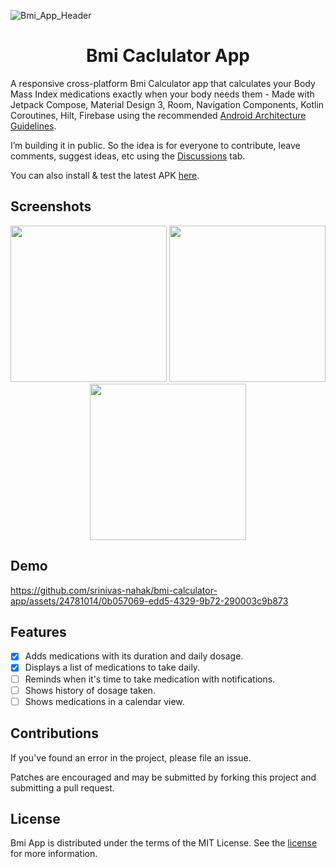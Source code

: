 ![Bmi_App_Header](https://github.com/srinivas-nahak/bmi-calculator-app/assets/24781014/b5648eed-7c4c-4829-ba70-a6d3d1e72426)


<h1 align="center">Bmi Caclulator App</h1>

A responsive cross-platform Bmi Calculator app that calculates your Body Mass Index medications exactly when your body needs them - Made with Jetpack Compose, Material Design 3, Room, Navigation Components, Kotlin Coroutines, Hilt, Firebase using the recommended <a href="https://developer.android.com/topic/architecture">Android Architecture Guidelines</a>.

I’m building it in public. So the idea is for everyone to contribute, leave comments, suggest ideas, etc using the <a href="https://github.com/waseefakhtar/dose-android/discussions">Discussions</a> tab.

You can also install & test the latest APK <a href="https://github.com/waseefakhtar/dose-android/blob/main/docs/release/app.apk">here</a>. 

## Screenshots

<p align="center"> <img src="docs/screenshots/Home.png" width="250"/>  <img src="docs/screenshots/AddMedication.png" width="250"/>  <img src="docs/screenshots/MedicationConfirm.png" width="250" /></p>


## Demo

https://github.com/srinivas-nahak/bmi-calculator-app/assets/24781014/0b057069-edd5-4329-9b72-290003c9b873


## Features
- [x] Adds medications with its duration and daily dosage.
- [x] Displays a list of medications to take daily.
- [ ] Reminds when it's time to take medication with notifications.
- [ ] Shows history of dosage taken.
- [ ] Shows medications in a calendar view.

## Contributions

If you've found an error in the project, please file an issue.

Patches are encouraged and may be submitted by forking this project and submitting a pull request. 

## License

Bmi App is distributed under the terms of the MIT License. See the
[license](LICENSE) for more information.

